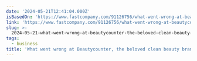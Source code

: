 ```yaml
---
date: '2024-05-21T12:41:04.000Z'
isBasedOn: 'https://www.fastcompany.com/91126756/what-went-wrong-at-beautycounter'
link: 'https://www.fastcompany.com/91126756/what-went-wrong-at-beautycounter'
slug: >-
  2024-05-21-what-went-wrong-at-beautycounter-the-beloved-clean-beauty-brand-fast-com
tags:
  - business
title: 'What went wrong at Beautycounter, the beloved clean beauty brand - Fast Com'
---
```

 
